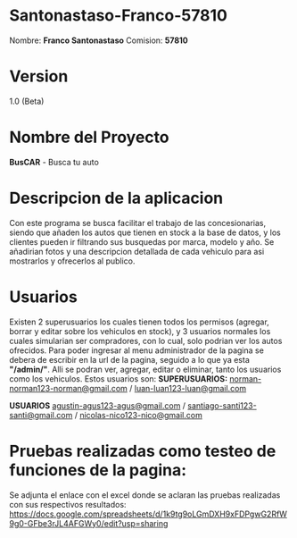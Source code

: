 # Santonastaso-Franco-57810
Nombre: **Franco Santonastaso**
Comision: **57810**

# Version
1.0 (Beta)

# Nombre del Proyecto
**BusCAR** - Busca tu auto

# Descripcion de la aplicacion
Con este programa se busca facilitar el trabajo de las concesionarias, siendo que añaden los autos que tienen en stock a la base de datos, y los clientes pueden ir filtrando sus busquedas por marca, modelo y año. Se añadirian fotos y una descripcion detallada de cada vehiculo para asi mostrarlos y ofrecerlos al publico.

# Usuarios
Existen 2 superusuarios los cuales tienen todos los permisos (agregar, borrar y editar sobre los vehiculos en stock), y 3 usuarios normales los cuales simularian ser compradores, con lo cual, solo podrian ver los autos ofrecidos. Para poder ingresar al menu administrador de la pagina se debera de escribir en la url de la pagina, seguido a lo que ya esta **"/admin/"**. Alli se podran ver, agregar, editar o eliminar, tanto los usuarios como los vehiculos.
Estos usuarios son:
**SUPERUSUARIOS:** norman-norman123-norman@gmail.com / luan-luan123-luan@gmail.com

**USUARIOS** agustin-agus123-agus@gmail.com / santiago-santi123-santi@gmail.com / nicolas-nico123-nico@gmail.com

# Pruebas realizadas como testeo de funciones de la pagina:
Se adjunta el enlace con el excel donde se aclaran las pruebas realizadas con sus respectivos resultados:
https://docs.google.com/spreadsheets/d/1k9tg9oLGmDXH9xFDPgwG2RfW9g0-GFbe3rJL4AFGWy0/edit?usp=sharing